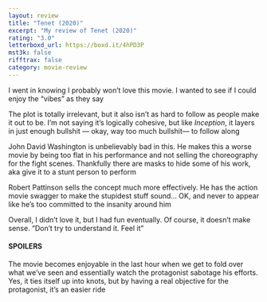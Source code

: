 ```yaml
---
layout: review
title: "Tenet (2020)"
excerpt: "My review of Tenet (2020)"
rating: "3.0"
letterboxd_url: https://boxd.it/4hPD3P
mst3k: false
rifftrax: false
category: movie-review
---
```


I went in knowing I probably won’t love this movie. I wanted to see if I could enjoy the “vibes” as they say

The plot is totally irrelevant, but it also isn’t as hard to follow as people make it out to be. I’m not saying it’s logically cohesive, but like <i>Inception</i>, it layers in just enough bullshit — okay, way too much bullshit— to follow along

John David Washington is unbelievably bad in this. He makes this a worse movie by being too flat in his performance and not selling the choreography for the fight scenes. Thankfully there are masks to hide some of his work, aka give it to a stunt person to perform

Robert Pattinson sells the concept much more effectively. He has the action movie swagger to make the stupidest stuff sound… OK, and never to appear like he’s too committed to the insanity around him

Overall, I didn’t love it, but I had fun eventually. Of course, it doesn’t make sense. “Don’t try to understand it. Feel it”

#### SPOILERS

The movie becomes enjoyable in the last hour when we get to fold over what we’ve seen and essentially watch the protagonist sabotage his efforts. Yes, it ties itself up into knots, but by having a real objective for the protagonist, it’s an easier ride
